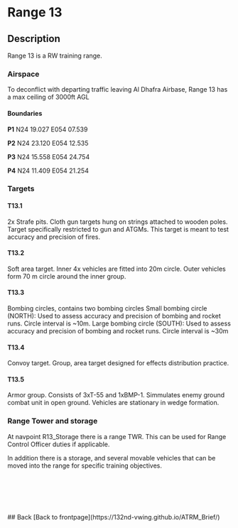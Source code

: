 # Range 13

## Description
Range 13 is a RW training range. 

### Airspace
To deconflict with departing traffic leaving Al Dhafra Airbase, Range 13 has a max ceiling of 3000ft AGL

#### Boundaries
**P1**   N24 19.027 E054 07.539

**P2**   N24 23.120 E054 12.535

**P3**   N24 15.558 E054 24.754

**P4**   N24 11.409 E054 21.254

### Targets

#### T13.1
2x Strafe pits.
Cloth gun targets hung on strings attached to wooden poles. Target specifically restricted to gun and ATGMs.
This target is meant to test accuracy and precision of fires. 


#### T13.2
Soft area target. Inner 4x vehicles are fitted into 20m circle. Outer vehicles form 70 m circle around the inner group. 


#### T13.3
Bombing circles, contains two bombing circles
Small bombing circle (NORTH): Used to assess accuracy and precision of bombing and rocket runs. Circle interval is ~10m.
Large bombing circle (SOUTH): Used to assess accuracy and precision of bombing and rocket runs. Circle interval is ~30m


#### T13.4
Convoy target.
Group, area target designed for effects distribution practice. 


#### T13.5
Armor group. Consists of 3xT-55 and 1xBMP-1. Simmulates enemy ground combat unit in  open ground. Vehicles are stationary in wedge formation.




### Range Tower and storage 
At navpoint R13_Storage there is a range TWR. This can be used for Range Control Officer duties if applicable.

In addition there is a storage, and several movable vehicles that can be moved into the range for specific training objectives.







<br>
<br>
<br>
<br>
<br>
## Back
[Back to frontpage](https://132nd-vwing.github.io/ATRM_Brief/)
